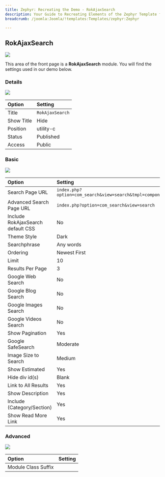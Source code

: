 ```yaml
---
title: Zephyr: Recreating the Demo - RokAjaxSearch
description: Your Guide to Recreating Elements of the Zephyr Template for Joomla
breadcrumb: /joomla:Joomla/!templates:Templates/zephyr:Zephyr

---
```


RokAjaxSearch
-----

![][demo]

This area of the front page is a **RokAjaxSearch** module. You will find the settings used in our demo below.

### Details

![][demo2]

| Option     | Setting            |  
| :--------- | :----------------- |  
| Title      | `RokAjaxSearch`    |  
| Show Title | Hide               |  
| Position   | utility-c          |  
| Status     | Published          |  
| Access     | Public             |  

### Basic

![][demo3]

| Option                            | Setting                                                  |
|:----------------------------------|:---------------------------------------------------------|
| Search Page URL                   | `index.php?option=com_search&view=search&tmpl=component` |
| Advanced Search Page URL          | `index.php?option=com_search&view=search`                |
| Include RokAjaxSearch default CSS | No                                                       |
| Theme Style                       | Dark                                                     |
| Searchphrase                      | Any words                                                |
| Ordering                          | Newest First                                             |
| Limit                             | 10                                                       |
| Results Per Page                  | 3                                                        |
| Google Web Search                 | No                                                       |
| Google Blog Search                | No                                                       |
| Google Images Search              | No                                                       |
| Google Videos Search              | No                                                       |
| Show Pagination                   | Yes                                                      |
| Google SafeSearch                 | Moderate                                                 |
| Image Size to Search              | Medium                                                   |
| Show Estimated                    | Yes                                                      |
| Hide div id(s)                    | Blank                                                    |
| Link to All Results               | Yes                                                      |
| Show Description                  | Yes                                                      |
| Include (Category/Section)        | Yes                                                      |
| Show Read More Link               | Yes                                                      |

### Advanced

![][demo4]

| Option              | Setting  |  
| :------------------ | :------- |  
| Module Class Suffix |          |  

[demo]: assets/demo_1.jpeg
[demo2]: assets/demo_1a.jpeg
[demo3]: assets/demo_1b.jpeg
[demo4]: assets/demo_1c.jpeg
